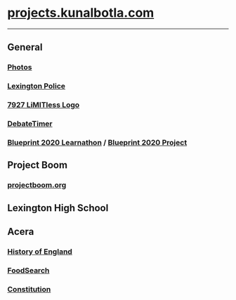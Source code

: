 # [projects.kunalbotla.com](//projects.kunalbotla.com)
***
## General
### [Photos](//projects.kunalbotla.com/photos/)

### [Lexington Police](//projects.kunalbotla.com/lexington-police/)
### [7927 LiMITless Logo](//projects.kunalbotla.com/7927-limitless-logo/)
### [DebateTimer](//projects.kunalbotla.com/DebateTimer/)
### [Blueprint 2020 Learnathon](//projects.kunalbotla.com/blueprint-2020) / [Blueprint 2020 Project](//projects.kunalbotla.com/blueprint-2020-project)


## Project Boom
### [projectboom.org](//projectboom.org)



## Lexington High School



## Acera
### [History of England](//projects.kunalbotla.com/History-of-England)
### [FoodSearch](//projects.kunalbotla.com/FoodSearch)
### [Constitution](//docs.kunalbotla.com/projects/constitution)
